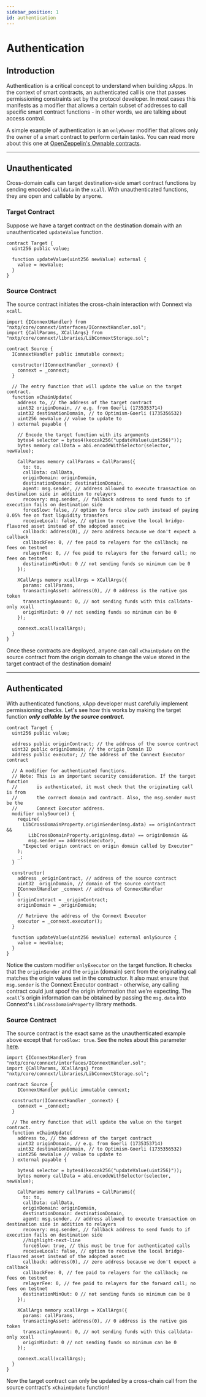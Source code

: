 ```yaml
---
sidebar_position: 1
id: authentication
---
```


# Authentication

## Introduction

Authentication is a critical concept to understand when building xApps. In the context of smart contracts, an authenticated call is one that passes permissioning constraints set by the protocol developer. In most cases this manifests as a modifier that allows a certain subset of addresses to call specific smart contract functions - in other words, we are talking about access control.

A simple example of authentication is an `onlyOwner` modifier that allows only the owner of a smart contract to perform certain tasks. You can read more about this one at [OpenZeppelin's Ownable contracts](https://docs.openzeppelin.com/contracts/2.x/api/ownership).

---

## Unauthenticated

Cross-domain calls can target destination-side smart contract functions by sending encoded `calldata` in the `xcall`. With unauthenticated functions, they are open and callable by anyone.

### Target Contract

Suppose we have a target contract on the destination domain with an unauthenticated `updateValue` function.  

```solidity
contract Target {
  uint256 public value;

  function updateValue(uint256 newValue) external {
    value = newValue;
  }
}
```

### Source Contract

The source contract initiates the cross-chain interaction with Connext via `xcall`.

```solidity
import {IConnextHandler} from "nxtp/core/connext/interfaces/IConnextHandler.sol";
import {CallParams, XCallArgs} from "nxtp/core/connext/libraries/LibConnextStorage.sol";

contract Source {
  IConnextHandler public immutable connext;

  constructor(IConnextHandler _connext) {
    connext = _connext;
  }

  // The entry function that will update the value on the target contract.
  function xChainUpdate(
    address to, // the address of the target contract
    uint32 originDomain, // e.g. from Goerli (1735353714)
    uint32 destinationDomain, // to Optimism-Goerli (1735356532)
    uint256 newValue // value to update to
  ) external payable {

    // Encode the target function with its arguments
    bytes4 selector = bytes4(keccak256("updateValue(uint256)"));
    bytes memory callData = abi.encodeWithSelector(selector, newValue);

    CallParams memory callParams = CallParams({
      to: to,
      callData: callData,
      originDomain: originDomain,
      destinationDomain: destinationDomain,
      agent: msg.sender, // address allowed to execute transaction on destination side in addition to relayers
      recovery: msg.sender, // fallback address to send funds to if execution fails on destination side
      forceSlow: false, // option to force slow path instead of paying 0.05% fee on fast liquidity transfers
      receiveLocal: false, // option to receive the local bridge-flavored asset instead of the adopted asset
      callback: address(0), // zero address because we don't expect a callback
      callbackFee: 0, // fee paid to relayers for the callback; no fees on testnet
      relayerFee: 0, // fee paid to relayers for the forward call; no fees on testnet
      destinationMinOut: 0 // not sending funds so minimum can be 0
    });

    XCallArgs memory xcallArgs = XCallArgs({
      params: callParams,
      transactingAsset: address(0), // 0 address is the native gas token
      transactingAmount: 0, // not sending funds with this calldata-only xcall
      originMinOut: 0 // not sending funds so minimum can be 0
    });

    connext.xcall(xcallArgs);
  }
}
```

Once these contracts are deployed, anyone can call `xChainUpdate` on the source contract from the origin domain to change the value stored in the target contract of the destination domain!

---

## Authenticated

With authenticated functions, xApp developer must carefully implement permissioning checks. Let's see how this works by making the target function **_only callable by the source contract_**.

```solidity
contract Target {
  uint256 public value;

  address public originContract; // the address of the source contract
  uint32 public originDomain; // the origin Domain ID
  address public executor; // the address of the Connext Executor contract

  // A modifier for authenticated functions.
  // Note: This is an important security consideration. If the target function
  //       is authenticated, it must check that the originating call is from
  //       the correct domain and contract. Also, the msg.sender must be the 
  //       Connext Executor address.
  modifier onlySource() {
    require(
      LibCrossDomainProperty.originSender(msg.data) == originContract &&
        LibCrossDomainProperty.origin(msg.data) == originDomain &&
        msg.sender == address(executor),
      "Expected origin contract on origin domain called by Executor"
    );
    _;
  }

  constructor(
    address _originContract, // address of the source contract
    uint32 _originDomain, // domain of the source contract
    IConnextHandler _connext // address of ConnextHandler
  ) {
    originContract = _originContract;
    originDomain = _originDomain;

    // Retrieve the address of the Connext Executor
    executor = _connext.executor();
  }

  function updateValue(uint256 newValue) external onlySource {
    value = newValue;
  }
}
```

Notice the custom modifier `onlyExecutor` on the target function. It checks that the `originSender` and the `origin` (domain) sent from the originating call matches the origin values set in the constructor. It also must ensure that `msg.sender` is the Connext Executor contract - otherwise, any calling contract could just spoof the origin information that we're expecting. The `xcall`'s origin information can be obtained by passing the `msg.data` into Connext's `LibCrossDomainProperty` library methods.

### Source Contract

The source contract is the exact same as the unauthenticated example above except that `forceSlow: true`. See the notes about this parameter [here](../xcall-params.md).

```solidity
import {IConnextHandler} from "nxtp/core/connext/interfaces/IConnextHandler.sol";
import {CallParams, XCallArgs} from "nxtp/core/connext/libraries/LibConnextStorage.sol";

contract Source {
    IConnextHandler public immutable connext;

  constructor(IConnextHandler _connext) {
    connext = _connext;
  }

  // The entry function that will update the value on the target contract.
  function xChainUpdate(
    address to, // the address of the target contract
    uint32 originDomain, // e.g. from Goerli (1735353714)
    uint32 destinationDomain, // to Optimism-Goerli (1735356532)
    uint256 newValue // value to update to
  ) external payable {

    bytes4 selector = bytes4(keccak256("updateValue(uint256)"));
    bytes memory callData = abi.encodeWithSelector(selector, newValue);

    CallParams memory callParams = CallParams({
      to: to,
      callData: callData,
      originDomain: originDomain,
      destinationDomain: destinationDomain,
      agent: msg.sender, // address allowed to execute transaction on destination side in addition to relayers
      recovery: msg.sender, // fallback address to send funds to if execution fails on destination side
      //highlight-next-line
      forceSlow: true, // this must be true for authenticated calls
      receiveLocal: false, // option to receive the local bridge-flavored asset instead of the adopted asset
      callback: address(0), // zero address because we don't expect a callback
      callbackFee: 0, // fee paid to relayers for the callback; no fees on testnet
      relayerFee: 0, // fee paid to relayers for the forward call; no fees on testnet
      destinationMinOut: 0 // not sending funds so minimum can be 0
    });

    XCallArgs memory xcallArgs = XCallArgs({
      params: callParams,
      transactingAsset: address(0), // 0 address is the native gas token
      transactingAmount: 0, // not sending funds with this calldata-only xcall
      originMinOut: 0 // not sending funds so minimum can be 0
    });

    connext.xcall(xcallArgs);
  }
}
```

Now the target contract can only be updated by a cross-chain call from the source contract's `xChainUpdate` function!
